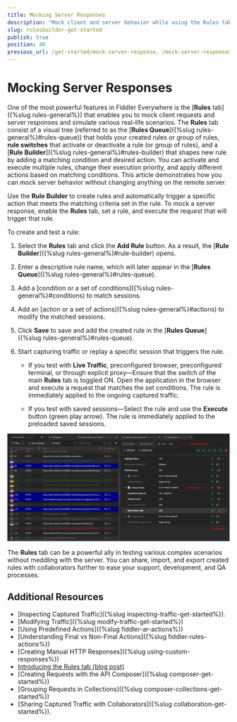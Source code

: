 ```yaml
---
title: Mocking Server Responses
description: "Mock client and server behavior while using the Rules tab of the Fiddler Everywhere web-debugging proxy tool."
slug: rulesbuilder-get-started
publish: true
position: 40
previous_url: /get-started/mock-server-response, /mock-server-responses
---
```


# Mocking Server Responses

One of the most powerful features in Fiddler Everywhere is the [**Rules** tab]({%slug rules-general%}) that enables you to mock client requests and server responses and simulate various real-life scenarios. The **Rules** tab consist of a visual tree (referred to as the [**Rules Queue**]({%slug rules-general%}#rules-queue)) that holds your created rules or group of rules, **rule switches** that activate or deactivate a rule (or group of rules), and a [**Rule Builder**]({%slug rules-general%}#rules-builder) that shapes new rule by adding a matching condition and desired action. You can activate and execute multiple rules, change their execution priority, and apply different actions based on matching conditions. This article demonstrates how you can mock server behavior without changing anything on the remote server.

Use the **Rule Builder** to create rules and automatically trigger a specific action that meets the matching criteria set in the rule. To mock a server response, enable the **Rules** tab, set a rule, and execute the request that will trigger that rule.

To create and test a rule:

1. Select the **Rules** tab and click the **Add Rule** button. As a result, the [**Rule Builder**]({%slug rules-general%}#rule-builder) opens.

1. Enter a descriptive rule name, which will later appear in the [**Rules Queue**]({%slug rules-general%}#rules-queue).

1. Add a [condition or a set of conditions]({%slug rules-general%}#conditions) to match sessions.

1. Add an [action or a set of actions]({%slug rules-general%}#actions) to modify the matched sessions.

1. Click **Save** to save and add the created rule in the [**Rules Queue**]({%slug rules-general%}#rules-queue).

1. Start capturing traffic or replay a specific session that triggers the rule.

    - If you test with **Live Traffic**, preconfigured browser, preconfigured terminal, or through explicit proxy&mdash;Ensure that the switch of the main **Rules** tab is toggled ON. Open the application in the browser and execute a request that matches the set conditions. The rule is immediately applied to the ongoing captured traffic.

    - If you test with saved sessions&mdash;Select the rule and use the **Execute** button (green play arrow). The rule is immediately applied to the preloaded saved sessions.

![Example of active Rules tab with several rules and groups](../images/livetraffic/rb/rules-all-enabled.png)

The **Rules** tab can be a powerful ally in testing various complex scenarios without meddling with the server. You can share, import, and export created rules with collaborators further to ease your support, development, and QA processes.

## Additional Resources

- [Inspecting Captured Traffic]({%slug inspecting-traffic-get-started%}).
- [Modifying Traffic]({%slug modify-traffic-get-started%})
- [Using Predefined Actions]({%slug fiddler-ar-actions%})
- [Understanding Final vs Non-Final Actions]({%slug fiddler-rules-actions%})
- [Creating Manual HTTP Responses]({%slug using-custom-responses%})
- [Introducing the Rules tab (blog post)](https://www.telerik.com/blogs/introducing-new-rule-builder-fiddler-everywhere)
- [Creating Requests with the API Composer]({%slug composer-get-started%})
- [Grouping Requests in Collections]({%slug composer-collections-get-started%})
- [Sharing Captured Traffic with Collaborators]({%slug collaboration-get-started%}).